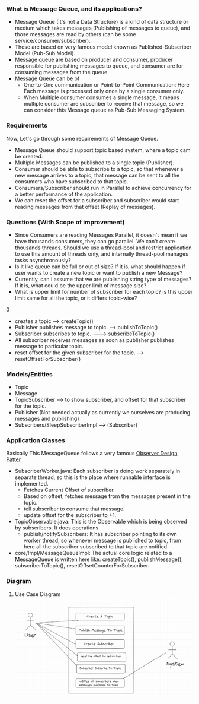### What is Message Queue, and its applications?
* Message Queue (It's not a Data Structure) is a kind of data structure or medium which takes messages (Publishing of messages 
to queue), and those messages are read by others (can be some service/consumer/subscriber).
* These are based on very famous model known as Published-Subscriber Model (Pub-Sub Model). 
* Message queue are based on producer and consumer, producer responsible for publishing messages to queue, and consumer are for
  consuming messages from the queue.
* Message Queue can be of
  * One-to-One communication or Point-to-Point Communication: Here Each message is processed only once by a single consumer only.
  * When Multiple consumer consumes a single message, it means multiple consumer are subscriber to receive that message, so we 
  can consider this Message queue as Pub-Sub Messaging System.

### Requirements
Now, Let's go through some requirements of Message Queue.
* Message Queue should support topic based system, where a topic cam be created.
* Multiple Messages can be published to a single topic (Publisher).
* Consumer should be able to subscribe to a topic, so that whenever a new message arrives to a topic, that message can be sent to
    all the consumers who have subscribed to that topic.
* Consumers/Subscriber should run in Parallel to achieve concurrency for a better performance of the application.
* We can reset the offset for a subscriber and subscriber would start reading messages from that offset (Replay of messages).

### Questions (With Scope of improvement)
* Since Consumers are reading Messages Parallel, it doesn't mean if we have thousands consumers, they can go parallel. We can't
create thousands threads. Should we use a thread-pool and restrict application to use this amount of threads only, and internally
thread-pool manages tasks asynchronously?    
* Is it like queue can be full or out of size? If it is, what should happen if user wants to create a new topic or 
want to publish a new Message?
* Currently, can I assume that we are publishing string type of messages? If it is, what could be the upper limit of message size?
* What is upper limit for number of subscriber for each topic? is this upper limit same for all the topic, or it differs topic-wise?

0
* creates a topic --> createTopic()
* Publisher publishes message to topic.  --> publishToTopic()
* Subscriber subscribes to topic.  ---> subscribeToTopic()
* All subscriber receives messages as soon as publisher publishes message to particular topic.
* reset offset for the given subscriber for the topic. --> resetOffsetForSubscriber()

### Models/Entities
* Topic
* Message
* TopicSubscriber --> to show subscriber, and offset for that subscriber for the topic.
* Publisher  (Not needed actually as currently we ourselves are producing messages and publishing)
* Subscribers/SleepSubscriberImpl  --> (Subscriber)

### Application Classes
Basically This MessageQueue follows a very famous [Observer Design Patter](./../../Behavioral_Desing_pattern/Observer)
* SubscriberWorker.java: Each subscriber is doing work separately in separate thread, so this is the place where runnable interface 
  is implemented. 
  * Fetches Current Offset of subscriber.
  * Based on offset, fetches message from the messages present in the topic.
  * tell subscriber to consume that message.
  * update offset for the subscriber to +1.
* TopicObservable.java: This is the Observable which is being observed by subscribers. It does operations
  * publish/notifySubscribers: It has subscriber pointing to its own worker thread, so whenever message is published to topic, from here all the
            subscriber subscribed to that topic are notified.
* core/Impl/MessageQueueImpl: The actual core logic related to a MessageQueue is written here like: createTopic(), publishMessage(),
        subscriberToTopic(), resetOffsetCounterForSubscriber.

### Diagram
1. Use Case Diagram
![Image](./UseCase.png)





